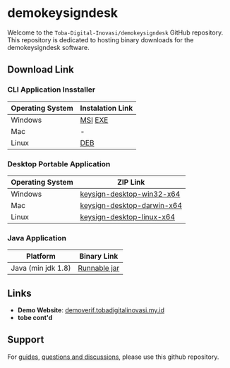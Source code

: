 # demokeysigndesk
Welcome to the `Toba-Digital-Inovasi/demokeysigndesk` GitHub repository. This repository is dedicated to hosting binary downloads for the demokeysigndesk software.

## Download Link

### CLI Application Insstaller
| Operating System | Instalation Link                                      |
|------------------|------------------------------------------|
| Windows          | [MSI](https://github.com/Toba-Digital-Inovasi/demokeysigndesk/releases/download/24.04.03.0207/demokeysigndesk-1.0.msi) [EXE](https://github.com/Toba-Digital-Inovasi/demokeysigndesk/releases/download/24.04.03.0207/demokeysigndesk-1.0.exe) | 
| Mac              | - |
| Linux            | [DEB](https://github.com/Toba-Digital-Inovasi/demokeysigndesk/releases/download/24.04.03.0207/demokeysigndesk_1.0-1_amd64.deb) |

### Desktop Portable Application
| Operating System | ZIP Link                                      |
|------------------|------------------------------------------|
| Windows          | [keysign-desktop-win32-x64](https://github.com/Toba-Digital-Inovasi/demokeysigndesk/releases/download/24.04.03.0207/keysign-desktop-win32-x64.zip) | 
| Mac              | [keysign-desktop-darwin-x64](https://github.com/Toba-Digital-Inovasi/demokeysigndesk/releases/download/24.04.03.0207/keysign-desktop-darwin-x64.zip) |
| Linux            | [keysign-desktop-linux-x64](https://github.com/Toba-Digital-Inovasi/demokeysigndesk/releases/download/24.04.03.0207/keysign-desktop-linux-x64.zip) |

### Java Application
| Platform | Binary Link                                      |
|------------------|------------------------------------------|
| Java (min jdk 1.8) | [Runnable jar](https://github.com/Toba-Digital-Inovasi/demokeysigndesk/releases/download/24.04.03.0207/demokeysigndesk-1.0.jar) |

## Links

- **Demo Website**: [demoverif.tobadigitalinovasi.my.id](https://demoverif.tobadigitalinovasi.my.id/)
- **tobe cont'd**


## Support

For [guides](https://github.com/Toba-Digital-Inovasi/demokeysigndesk/wiki), [questions and discussions](https://github.com/Toba-Digital-Inovasi/demokeysigndesk/issues), please use this github repository.
